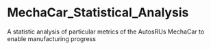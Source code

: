 # MechaCar_Statistical_Analysis
A statistic analysis of particular metrics of the AutosRUs MechaCar to enable manufacturing progress
